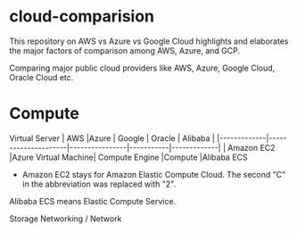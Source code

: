 # cloud-comparision
This repository on AWS vs Azure vs Google Cloud highlights and elaborates the major factors of comparison among AWS, Azure, and GCP.

Comparing major public cloud providers like AWS, Azure, Google Cloud, Oracle Cloud etc.

# Compute
Virtual Server
| AWS	        |Azure	              | Google         |	 Oracle  |	 Alibaba   |
|-------------|---------------------|----------------|-----------|-------------|
| Amazon EC2	|Azure Virtual Machine|	Compute Engine |Compute	   |Alibaba ECS

- Amazon EC2 stays for Amazon Elastic Compute Cloud. The second "C" in the abbreviation was replaced with "2".

Alibaba ECS means Elastic Compute Service.

Storage
Networking / Network
